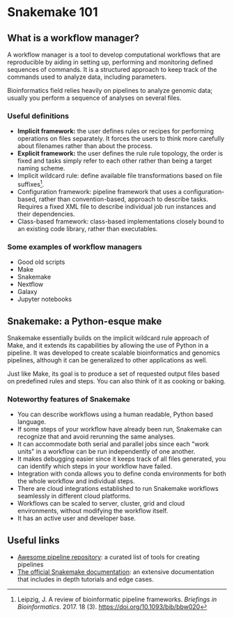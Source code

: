 # Snakemake 101

## What is a workflow manager?

A workflow manager is a tool to develop computational workflows that are reproducible by aiding in setting up, performing and monitoring defined sequences of commands. It is a structured approach to keep track of the commands used to analyze data, including parameters.

Bioinformatics field relies heavily on pipelines to analyze genomic data; usually you perform a sequence of analyses on several files. 

### Useful definitions
- **Implicit framework:** the user defines rules or recipes for performing operations on files separately. It forces the users to think more carefully about filenames rather than about the process.
- **Explicit framework:** the user defines the rule rule topology, the order is fixed and tasks simply refer to each other rather than being a target naming scheme.
- Implicit wildcard rule: define available file transformations based on file suffixes[^leipzig2017].
- Configuration framework: pipeline framework that uses a configuration-based, rather than convention-based, approach to describe tasks. Requires a fixed XML file to describe individual job run instances and their dependencies.
- Class-based framework: class-based implementations closely bound to an existing code library, rather than executables. 

### Some examples of workflow managers
- Good old scripts
- Make
- Snakemake
- Nextflow
- Galaxy
- Jupyter notebooks

## Snakemake: a Python-esque make 
Snakemake essentially builds on the implicit wildcard rule approach of Make, and it extends its capabilities by allowing the use of Python in a pipeline.  It was developed to create scalable bioinformatics and genomics pipelines, although it can be generalized to other applications as well.

Just like Make, its goal is to produce a set of requested output files based on predefined rules and steps. You can also think of it as cooking or baking.

### Noteworthy features of Snakemake
- You can describe workflows using a human readable, Python based language.
- If some steps of your workflow have already been run, Snakemake can recognize that and avoid rerunning the same analyses.
- It can accommodate both serial and parallel jobs since each "work units" in a workflow can be run independently of one another.
- It makes debugging easier since it keeps track of all files generated, you can identify which steps in your workflow have failed.
- Integration with conda allows you to define conda environments for both the whole workflow and individual steps. 
- There are cloud integrations established to run Snakemake workflows seamlessly in different cloud platforms. 
- Workflows can be scaled to server, cluster, grid and cloud environments, without modifying the workflow itself.
- It has an active user and developer base.


## Useful links
- [Awesome pipeline repository](https://github.com/pditommaso/awesome-pipeline): a curated list of tools for creating pipelines
- [The official Snakemake documentation](https://snakemake.readthedocs.io/en/stable/): an extensive documentation that includes in depth tutorials and edge cases.


[^leipzig2017]: Leipzig, J. A review of bioinformatic pipeline frameworks. *Briefings in Bioinformatics*. 2017. 18 (3). https://doi.org/10.1093/bib/bbw020
